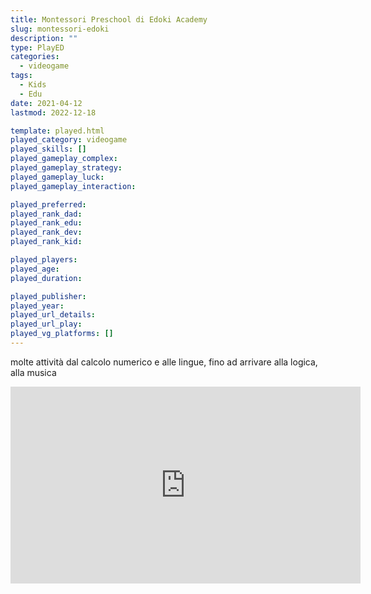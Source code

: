 ```yaml
---
title: Montessori Preschool di Edoki Academy
slug: montessori-edoki
description: ""
type: PlayED
categories:
  - videogame
tags:
  - Kids
  - Edu
date: 2021-04-12
lastmod: 2022-12-18

template: played.html
played_category: videogame
played_skills: []
played_gameplay_complex: 
played_gameplay_strategy: 
played_gameplay_luck: 
played_gameplay_interaction: 

played_preferred:
played_rank_dad: 
played_rank_edu: 
played_rank_dev: 
played_rank_kid: 

played_players: 
played_age: 
played_duration: 

played_publisher: 
played_year: 
played_url_details: 
played_url_play: 
played_vg_platforms: []
---
```


molte attività dal calcolo numerico e alle lingue, fino ad arrivare alla logica, alla musica

<iframe width="560" height="315" src="https://www.youtube.com/embed/2TIYDUNwsVw" title="YouTube video player" frameborder="0" allow="accelerometer; autoplay; clipboard-write; encrypted-media; gyroscope; picture-in-picture" allowfullscreen></iframe>
